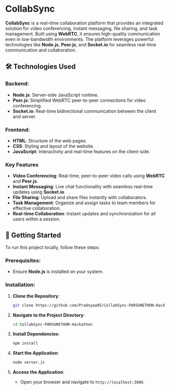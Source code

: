 # CollabSync

**CollabSync** is a real-time collaboration platform that provides an integrated solution for video conferencing, instant messaging, file sharing, and task management. Built using **WebRTC**, it ensures high-quality communication even in low-bandwidth environments. The platform leverages powerful technologies like **Node.js**, **Peer.js**, and **Socket.io** for seamless real-time communication and collaboration.

## 🛠️ Technologies Used

### Backend:
- **Node.js**: Server-side JavaScript runtime.
- **Peer.js**: Simplified WebRTC peer-to-peer connections for video conferencing.
- **Socket.io**: Real-time bidirectional communication between the client and server.

### Frontend:
- **HTML**: Structure of the web pages.
- **CSS**: Styling and layout of the website.
- **JavaScript**: Interactivity and real-time features on the client-side.

### Key Features
- **Video Conferencing**: Real-time, peer-to-peer video calls using **WebRTC** and **Peer.js**.
- **Instant Messaging**: Live chat functionality with seamless real-time updates using **Socket.io**.
- **File Sharing**: Upload and share files instantly with collaborators.
- **Task Management**: Organize and assign tasks to team members for effective collaboration.
- **Real-time Collaboration**: Instant updates and synchronization for all users within a session.

## 🚀 Getting Started

To run this project locally, follow these steps:

### Prerequisites:
- Ensure **Node.js** is installed on your system.

### Installation:

1. **Clone the Repository**:
   ```bash
   git clone https://github.com/Pradnyaa05/CollabSync-PARSUNETHON-Hackathon
   ```

2. **Navigate to the Project Directory**:
   ```bash
   cd CollabSync-PARSUNETHON-Hackathon
   ```

3. **Install Dependencies**:
   ```bash
   npm install
   ```

4. **Start the Application**:
   ```bash
   node server.js
   ```

5. **Access the Application**:
   - Open your browser and navigate to `http://localhost:3000`.

